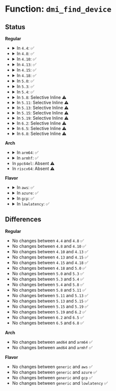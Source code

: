 # Function: <code>dmi_find_device</code>

## Status
<b>Regular</b>
<ul>
<li>
<details>
<summary>In <code>4.4</code>: ✅</summary>

```c
const struct dmi_device *dmi_find_device(int type, const char *name, const struct dmi_device *from);
```

**Collision:** Unique Global

**Inline:** No

**Transformation:** False

**Instances:**

```
In drivers/firmware/dmi_scan.c (ffffffff816cf1c0)
Location: drivers/firmware/dmi_scan.c:877
Inline: False
Direct callers:
  - drivers/ata/ata_piix.c:piix_pci_device_suspend
```
**Symbols:**

```
ffffffff816cf1c0-ffffffff816cf22b: dmi_find_device (STB_GLOBAL)
```
</details>
</li>
<li>
<details>
<summary>In <code>4.8</code>: ✅</summary>

```c
const struct dmi_device *dmi_find_device(int type, const char *name, const struct dmi_device *from);
```

**Collision:** Unique Global

**Inline:** No

**Transformation:** False

**Instances:**

```
In drivers/firmware/dmi_scan.c (ffffffff81732530)
Location: drivers/firmware/dmi_scan.c:899
Inline: False
Direct callers:
  - drivers/ata/ata_piix.c:piix_pci_device_suspend
```
**Symbols:**

```
ffffffff81732530-ffffffff8173259b: dmi_find_device (STB_GLOBAL)
```
</details>
</li>
<li>
<details>
<summary>In <code>4.10</code>: ✅</summary>

```c
const struct dmi_device *dmi_find_device(int type, const char *name, const struct dmi_device *from);
```

**Collision:** Unique Global

**Inline:** No

**Transformation:** False

**Instances:**

```
In drivers/firmware/dmi_scan.c (ffffffff81765500)
Location: drivers/firmware/dmi_scan.c:899
Inline: False
Direct callers:
  - drivers/ata/ata_piix.c:piix_pci_device_suspend
```
**Symbols:**

```
ffffffff81765500-ffffffff8176556b: dmi_find_device (STB_GLOBAL)
```
</details>
</li>
<li>
<details>
<summary>In <code>4.13</code>: ✅</summary>

```c
const struct dmi_device *dmi_find_device(int type, const char *name, const struct dmi_device *from);
```

**Collision:** Unique Global

**Inline:** No

**Transformation:** False

**Instances:**

```
In drivers/firmware/dmi_scan.c (ffffffff81783d50)
Location: drivers/firmware/dmi_scan.c:924
Inline: False
Direct callers:
  - drivers/char/ipmi/ipmi_dmi.c:scan_for_dmi_ipmi
  - drivers/ata/ata_piix.c:piix_pci_device_suspend
```
**Symbols:**

```
ffffffff81783d50-ffffffff81783dbe: dmi_find_device (STB_GLOBAL)
```
</details>
</li>
<li>
<details>
<summary>In <code>4.15</code>: ✅</summary>

```c
const struct dmi_device *dmi_find_device(int type, const char *name, const struct dmi_device *from);
```

**Collision:** Unique Global

**Inline:** No

**Transformation:** False

**Instances:**

```
In drivers/firmware/dmi_scan.c (ffffffff817fa120)
Location: drivers/firmware/dmi_scan.c:924
Inline: False
Direct callers:
  - drivers/char/ipmi/ipmi_dmi.c:scan_for_dmi_ipmi
  - drivers/ata/ata_piix.c:piix_pci_device_suspend
```
**Symbols:**

```
ffffffff817fa120-ffffffff817fa18e: dmi_find_device (STB_GLOBAL)
```
</details>
</li>
<li>
<details>
<summary>In <code>4.18</code>: ✅</summary>

```c
const struct dmi_device *dmi_find_device(int type, const char *name, const struct dmi_device *from);
```

**Collision:** Unique Global

**Inline:** No

**Transformation:** False

**Instances:**

```
In drivers/firmware/dmi_scan.c (ffffffff81843600)
Location: drivers/firmware/dmi_scan.c:942
Inline: False
Direct callers:
  - drivers/char/ipmi/ipmi_dmi.c:scan_for_dmi_ipmi
  - drivers/ata/ata_piix.c:piix_pci_device_suspend
  - drivers/firmware/dmi_scan.c:dmi_matches
  - drivers/firmware/dmi_scan.c:dmi_save_one_device
```
**Symbols:**

```
ffffffff81843600-ffffffff8184366e: dmi_find_device (STB_GLOBAL)
```
</details>
</li>
<li>
<details>
<summary>In <code>5.0</code>: ✅</summary>

```c
const struct dmi_device *dmi_find_device(int type, const char *name, const struct dmi_device *from);
```

**Collision:** Unique Global

**Inline:** No

**Transformation:** False

**Instances:**

```
In drivers/firmware/dmi_scan.c (ffffffff8186f5d0)
Location: drivers/firmware/dmi_scan.c:942
Inline: False
Direct callers:
  - drivers/char/ipmi/ipmi_dmi.c:scan_for_dmi_ipmi
  - drivers/ata/ata_piix.c:piix_pci_device_suspend
  - drivers/firmware/dmi_scan.c:dmi_matches
  - drivers/firmware/dmi_scan.c:dmi_save_one_device
```
**Symbols:**

```
ffffffff8186f5d0-ffffffff8186f63e: dmi_find_device (STB_GLOBAL)
```
</details>
</li>
<li>
<details>
<summary>In <code>5.3</code>: ✅</summary>

```c
const struct dmi_device *dmi_find_device(int type, const char *name, const struct dmi_device *from);
```

**Collision:** Unique Global

**Inline:** No

**Transformation:** False

**Instances:**

```
In drivers/firmware/dmi_scan.c (ffffffff818b38c0)
Location: drivers/firmware/dmi_scan.c:945
Inline: False
Direct callers:
  - drivers/char/ipmi/ipmi_dmi.c:scan_for_dmi_ipmi
  - drivers/ata/ata_piix.c:piix_pci_device_suspend
  - drivers/firmware/dmi_scan.c:dmi_matches
  - drivers/firmware/dmi_scan.c:dmi_save_one_device
```
**Symbols:**

```
ffffffff818b38c0-ffffffff818b3930: dmi_find_device (STB_GLOBAL)
```
</details>
</li>
<li>
<details>
<summary>In <code>5.4</code>: ✅</summary>

```c
const struct dmi_device *dmi_find_device(int type, const char *name, const struct dmi_device *from);
```

**Collision:** Unique Global

**Inline:** No

**Transformation:** False

**Instances:**

```
In drivers/firmware/dmi_scan.c (ffffffff818e61e0)
Location: drivers/firmware/dmi_scan.c:945
Inline: False
Direct callers:
  - drivers/char/ipmi/ipmi_dmi.c:scan_for_dmi_ipmi
  - drivers/ata/ata_piix.c:piix_pci_device_suspend
  - drivers/firmware/dmi_scan.c:dmi_matches
  - drivers/firmware/dmi_scan.c:dmi_save_one_device
```
**Symbols:**

```
ffffffff818e61e0-ffffffff818e6250: dmi_find_device (STB_GLOBAL)
```
</details>
</li>
<li>
<details>
<summary>In <code>5.8</code>: Selective Inline ⚠️</summary>

```c
const struct dmi_device *dmi_find_device(int type, const char *name, const struct dmi_device *from);
```

**Collision:** Unique Global

**Inline:** Selective

**Transformation:** False

**Instances:**

```
In drivers/firmware/dmi_scan.c (ffffffff819b98b1)
Location: drivers/firmware/dmi_scan.c:981
Inline: True
Inline callers:
  - drivers/firmware/dmi_scan.c:dmi_matches
Direct callers:
  - drivers/char/ipmi/ipmi_dmi.c:scan_for_dmi_ipmi
  - drivers/firmware/dmi_scan.c:dmi_save_one_device
```
**Symbols:**

```
ffffffff819b9530-ffffffff819b95a0: dmi_find_device (STB_GLOBAL)
```
</details>
</li>
<li>
<details>
<summary>In <code>5.11</code>: Selective Inline ⚠️</summary>

```c
const struct dmi_device *dmi_find_device(int type, const char *name, const struct dmi_device *from);
```

**Collision:** Unique Global

**Inline:** Selective

**Transformation:** False

**Instances:**

```
In drivers/firmware/dmi_scan.c (ffffffff819bbd21)
Location: drivers/firmware/dmi_scan.c:981
Inline: True
Inline callers:
  - drivers/firmware/dmi_scan.c:dmi_matches
Direct callers:
  - drivers/char/ipmi/ipmi_dmi.c:scan_for_dmi_ipmi
  - drivers/firmware/dmi_scan.c:dmi_save_one_device
```
**Symbols:**

```
ffffffff819bb9a0-ffffffff819bba10: dmi_find_device (STB_GLOBAL)
```
</details>
</li>
<li>
<details>
<summary>In <code>5.13</code>: Selective Inline ⚠️</summary>

```c
const struct dmi_device *dmi_find_device(int type, const char *name, const struct dmi_device *from);
```

**Collision:** Unique Global

**Inline:** Selective

**Transformation:** False

**Instances:**

```
In drivers/firmware/dmi_scan.c (ffffffff819a0521)
Location: drivers/firmware/dmi_scan.c:982
Inline: True
Inline callers:
  - drivers/firmware/dmi_scan.c:dmi_matches
Direct callers:
  - drivers/char/ipmi/ipmi_dmi.c:scan_for_dmi_ipmi
  - drivers/firmware/dmi_scan.c:dmi_save_one_device
```
**Symbols:**

```
ffffffff819a01b0-ffffffff819a0220: dmi_find_device (STB_GLOBAL)
```
</details>
</li>
<li>
<details>
<summary>In <code>5.15</code>: Selective Inline ⚠️</summary>

```c
const struct dmi_device *dmi_find_device(int type, const char *name, const struct dmi_device *from);
```

**Collision:** Unique Global

**Inline:** Selective

**Transformation:** False

**Instances:**

```
In drivers/firmware/dmi_scan.c (ffffffff81a4d329)
Location: drivers/firmware/dmi_scan.c:982
Inline: True
Inline callers:
  - drivers/firmware/dmi_scan.c:dmi_matches
Direct callers:
  - drivers/char/ipmi/ipmi_dmi.c:scan_for_dmi_ipmi
  - drivers/firmware/dmi_scan.c:dmi_save_one_device
```
**Symbols:**

```
ffffffff81a4ce80-ffffffff81a4cef0: dmi_find_device (STB_GLOBAL)
```
</details>
</li>
<li>
<details>
<summary>In <code>5.19</code>: Selective Inline ⚠️</summary>

```c
const struct dmi_device *dmi_find_device(int type, const char *name, const struct dmi_device *from);
```

**Collision:** Unique Global

**Inline:** Selective

**Transformation:** False

**Instances:**

```
In drivers/firmware/dmi_scan.c (ffffffff81bbbbbd)
Location: drivers/firmware/dmi_scan.c:982
Inline: True
Inline callers:
  - drivers/firmware/dmi_scan.c:dmi_matches
Direct callers:
  - drivers/char/ipmi/ipmi_dmi.c:scan_for_dmi_ipmi
  - drivers/firmware/dmi_scan.c:dmi_save_one_device
```
**Symbols:**

```
ffffffff81bbb690-ffffffff81bbb712: dmi_find_device (STB_GLOBAL)
```
</details>
</li>
<li>
<details>
<summary>In <code>6.2</code>: Selective Inline ⚠️</summary>

```c
const struct dmi_device *dmi_find_device(int type, const char *name, const struct dmi_device *from);
```

**Collision:** Unique Global

**Inline:** Selective

**Transformation:** False

**Instances:**

```
In drivers/firmware/dmi_scan.c (ffffffff81d6139d)
Location: drivers/firmware/dmi_scan.c:988
Inline: True
Inline callers:
  - drivers/firmware/dmi_scan.c:dmi_matches
  - drivers/firmware/dmi_scan.c:dmi_save_one_device
Direct callers:
  - drivers/char/ipmi/ipmi_dmi.c:scan_for_dmi_ipmi
```
**Symbols:**

```
ffffffff81d60dd0-ffffffff81d60e52: dmi_find_device (STB_GLOBAL)
```
</details>
</li>
<li>
<details>
<summary>In <code>6.5</code>: Selective Inline ⚠️</summary>

```c
const struct dmi_device *dmi_find_device(int type, const char *name, const struct dmi_device *from);
```

**Collision:** Unique Global

**Inline:** Selective

**Transformation:** False

**Instances:**

```
In drivers/firmware/dmi_scan.c (ffffffff81dcc45d)
Location: drivers/firmware/dmi_scan.c:988
Inline: True
Inline callers:
  - drivers/firmware/dmi_scan.c:dmi_matches
  - drivers/firmware/dmi_scan.c:dmi_save_one_device
Direct callers:
  - drivers/char/ipmi/ipmi_dmi.c:scan_for_dmi_ipmi
```
**Symbols:**

```
ffffffff81dcbeb0-ffffffff81dcbf2c: dmi_find_device (STB_GLOBAL)
```
</details>
</li>
<li>
<details>
<summary>In <code>6.8</code>: Selective Inline ⚠️</summary>

```c
const struct dmi_device *dmi_find_device(int type, const char *name, const struct dmi_device *from);
```

**Collision:** Unique Global

**Inline:** Selective

**Transformation:** False

**Instances:**

```
In drivers/firmware/dmi_scan.c (ffffffff81e84f9d)
Location: drivers/firmware/dmi_scan.c:988
Inline: True
Inline callers:
  - drivers/firmware/dmi_scan.c:dmi_matches
  - drivers/firmware/dmi_scan.c:dmi_save_one_device
Direct callers:
  - drivers/char/ipmi/ipmi_dmi.c:scan_for_dmi_ipmi
```
**Symbols:**

```
ffffffff81e849f0-ffffffff81e84a6c: dmi_find_device (STB_GLOBAL)
```
</details>
</li>
</ul>
<b>Arch</b>
<ul>
<li>
<details>
<summary>In <code>arm64</code>: ✅</summary>

```c
const struct dmi_device *dmi_find_device(int type, const char *name, const struct dmi_device *from);
```

**Collision:** Unique Global

**Inline:** No

**Transformation:** False

**Instances:**

```
In drivers/firmware/dmi_scan.c (ffff800010b4d920)
Location: drivers/firmware/dmi_scan.c:945
Inline: False
Direct callers:
  - drivers/char/ipmi/ipmi_dmi.c:scan_for_dmi_ipmi
  - drivers/firmware/dmi_scan.c:dmi_matches
  - drivers/firmware/dmi_scan.c:dmi_save_one_device
```
**Symbols:**

```
ffff800010b4d920-ffff800010b4d9c4: dmi_find_device (STB_GLOBAL)
```
</details>
</li>
<li>
<details>
<summary>In <code>armhf</code>: ✅</summary>

```c
const struct dmi_device *dmi_find_device(int type, const char *name, const struct dmi_device *from);
```

**Collision:** Unique Global

**Inline:** No

**Transformation:** False

**Instances:**

```
In drivers/firmware/dmi_scan.c (c0c349f0)
Location: drivers/firmware/dmi_scan.c:945
Inline: False
Direct callers:
  - drivers/pci/pci-label.c:find_smbios_instance_string
  - drivers/char/ipmi/ipmi_dmi.c:scan_for_dmi_ipmi
  - drivers/firmware/dmi_scan.c:dmi_matches
  - drivers/firmware/dmi_scan.c:dmi_save_one_device
```
**Symbols:**

```
c0c349f0-c0c34a7c: dmi_find_device (STB_GLOBAL)
```
</details>
</li>
<li>
In <code>ppc64el</code>: Absent ⚠️
</li>
<li>
In <code>riscv64</code>: Absent ⚠️
</li>
</ul>
<b>Flavor</b>
<ul>
<li>
<details>
<summary>In <code>aws</code>: ✅</summary>

```c
const struct dmi_device *dmi_find_device(int type, const char *name, const struct dmi_device *from);
```

**Collision:** Unique Global

**Inline:** No

**Transformation:** False

**Instances:**

```
In drivers/firmware/dmi_scan.c (ffffffff81888f60)
Location: drivers/firmware/dmi_scan.c:945
Inline: False
Direct callers:
  - drivers/char/ipmi/ipmi_dmi.c:scan_for_dmi_ipmi
  - drivers/ata/ata_piix.c:piix_pci_device_suspend
  - drivers/firmware/dmi_scan.c:dmi_matches
  - drivers/firmware/dmi_scan.c:dmi_save_one_device
```
**Symbols:**

```
ffffffff81888f60-ffffffff81888fd0: dmi_find_device (STB_GLOBAL)
```
</details>
</li>
<li>
<details>
<summary>In <code>azure</code>: ✅</summary>

```c
const struct dmi_device *dmi_find_device(int type, const char *name, const struct dmi_device *from);
```

**Collision:** Unique Global

**Inline:** No

**Transformation:** False

**Instances:**

```
In drivers/firmware/dmi_scan.c (ffffffff818408e0)
Location: drivers/firmware/dmi_scan.c:945
Inline: False
Direct callers:
  - drivers/char/ipmi/ipmi_dmi.c:scan_for_dmi_ipmi
  - drivers/ata/ata_piix.c:piix_pci_device_suspend
  - drivers/firmware/dmi_scan.c:dmi_matches
  - drivers/firmware/dmi_scan.c:dmi_save_one_device
```
**Symbols:**

```
ffffffff818408e0-ffffffff81840950: dmi_find_device (STB_GLOBAL)
```
</details>
</li>
<li>
<details>
<summary>In <code>gcp</code>: ✅</summary>

```c
const struct dmi_device *dmi_find_device(int type, const char *name, const struct dmi_device *from);
```

**Collision:** Unique Global

**Inline:** No

**Transformation:** False

**Instances:**

```
In drivers/firmware/dmi_scan.c (ffffffff818db040)
Location: drivers/firmware/dmi_scan.c:945
Inline: False
Direct callers:
  - drivers/char/ipmi/ipmi_dmi.c:scan_for_dmi_ipmi
  - drivers/ata/ata_piix.c:piix_pci_device_suspend
  - drivers/firmware/dmi_scan.c:dmi_matches
  - drivers/firmware/dmi_scan.c:dmi_save_one_device
```
**Symbols:**

```
ffffffff818db040-ffffffff818db0b0: dmi_find_device (STB_GLOBAL)
```
</details>
</li>
<li>
<details>
<summary>In <code>lowlatency</code>: ✅</summary>

```c
const struct dmi_device *dmi_find_device(int type, const char *name, const struct dmi_device *from);
```

**Collision:** Unique Global

**Inline:** No

**Transformation:** False

**Instances:**

```
In drivers/firmware/dmi_scan.c (ffffffff818f7b60)
Location: drivers/firmware/dmi_scan.c:945
Inline: False
Direct callers:
  - drivers/char/ipmi/ipmi_dmi.c:scan_for_dmi_ipmi
  - drivers/ata/ata_piix.c:piix_pci_device_suspend
  - drivers/firmware/dmi_scan.c:dmi_matches
  - drivers/firmware/dmi_scan.c:dmi_save_one_device
```
**Symbols:**

```
ffffffff818f7b60-ffffffff818f7bd0: dmi_find_device (STB_GLOBAL)
```
</details>
</li>
</ul>

## Differences
<b>Regular</b>
<ul>
<li>
No changes between <code>4.4</code> and <code>4.8</code> ✅
</li>
<li>
No changes between <code>4.8</code> and <code>4.10</code> ✅
</li>
<li>
No changes between <code>4.10</code> and <code>4.13</code> ✅
</li>
<li>
No changes between <code>4.13</code> and <code>4.15</code> ✅
</li>
<li>
No changes between <code>4.15</code> and <code>4.18</code> ✅
</li>
<li>
No changes between <code>4.18</code> and <code>5.0</code> ✅
</li>
<li>
No changes between <code>5.0</code> and <code>5.3</code> ✅
</li>
<li>
No changes between <code>5.3</code> and <code>5.4</code> ✅
</li>
<li>
No changes between <code>5.4</code> and <code>5.8</code> ✅
</li>
<li>
No changes between <code>5.8</code> and <code>5.11</code> ✅
</li>
<li>
No changes between <code>5.11</code> and <code>5.13</code> ✅
</li>
<li>
No changes between <code>5.13</code> and <code>5.15</code> ✅
</li>
<li>
No changes between <code>5.15</code> and <code>5.19</code> ✅
</li>
<li>
No changes between <code>5.19</code> and <code>6.2</code> ✅
</li>
<li>
No changes between <code>6.2</code> and <code>6.5</code> ✅
</li>
<li>
No changes between <code>6.5</code> and <code>6.8</code> ✅
</li>
</ul>
<b>Arch</b>
<ul>
<li>
No changes between <code>amd64</code> and <code>arm64</code> ✅
</li>
<li>
No changes between <code>amd64</code> and <code>armhf</code> ✅
</li>
</ul>
<b>Flavor</b>
<ul>
<li>
No changes between <code>generic</code> and <code>aws</code> ✅
</li>
<li>
No changes between <code>generic</code> and <code>azure</code> ✅
</li>
<li>
No changes between <code>generic</code> and <code>gcp</code> ✅
</li>
<li>
No changes between <code>generic</code> and <code>lowlatency</code> ✅
</li>
</ul>
